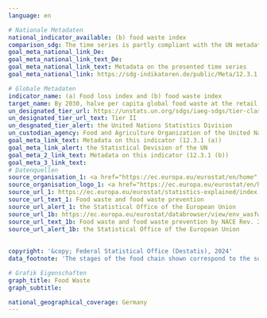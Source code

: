 ```yaml
---
language: en    

# Nationale Metadaten    
national_indicator_available: (b) food waste index    
comparison_sdg: The time series is partly compliant with the UN metadata.    
goal_meta_national_link_De: 
goal_meta_national_link_text_De: 
goal_meta_national_link_text: Metadata on the presented time series
goal_meta_national_link: https://sdg-indikatoren.de/public/Meta/12.3.1.pdf    

# Globale Metadaten    
indicator_name: (a) Food loss index and (b) food waste index    
target_name: By 2030, halve per capita global food waste at the retail and consumer levels and reduce food losses along production and supply chains, including post-harvest losses    
un_designated_tier_url: https://unstats.un.org/sdgs/iaeg-sdgs/tier-classification/    
un_designated_tier_url_text: Tier II    
un_desgnated_tier_alert: the United Nations Statistics Division    
un_custodian_agency: Food and Agriculture Organization of the United Nations (FAO)<br>United Nations Environment Programme (UNEP)    
goal_meta_link_text: Metadata on this indicator (12.3.1 (a))    
goal_meta_link_alert: the Statistical Devision of the UN    
goal_meta_2_link_text: Metadata on this indicator (12.3.1 (b))    
goal_meta_3_link_text:         
# Datenquellen
source_organisation_1: <a href="https://ec.europa.eu/eurostat/en/home" target="_blank" onclick="return confirm_alert('the Statistical Office of the European Union','En');"> Statistical office of the European Union (Eurostat) </a>
source_organisation_logo_1: <a href="https://ec.europa.eu/eurostat/en/home" target="_blank" onclick="return confirm_alert('the Statistical Office of the European Union','En');"><img src="https://sdg-indikatoren.de/public/OrgImgEn/eurostat.png" alt="Logo eurostat" style="height:60px; width:148px"/></a>
source_url_1: https://ec.europa.eu/eurostat/statistics-explained/index.php?title=Food_waste_and_food_waste_prevention_-_estimates#Amounts_of_food_waste_at_EU_level
source_url_text_1: Food waste and food waste prevention
source_url_alert_1: the Statistical Office of the European Union
source_url_1b: https://ec.europa.eu/eurostat/databrowser/view/env_wasfw/default/table?lang=en
source_url_text_1b: Food waste and food waste prevention by NACE Rev. 2 activity
source_url_alert_1b: the Statistical Office of the European Union
    
    
copyright: '&copy; Federal Statistical Office (Destatis), 2024'    
data_footnote: 'The stages of the food chain shown correspond to the sub-indicator "(b) food waste index".'    

# Grafik Eigenschaften    
graph_title: Food Waste
graph_subtitle:     

national_geographical_coverage: Germany    
---
```


<span></span>